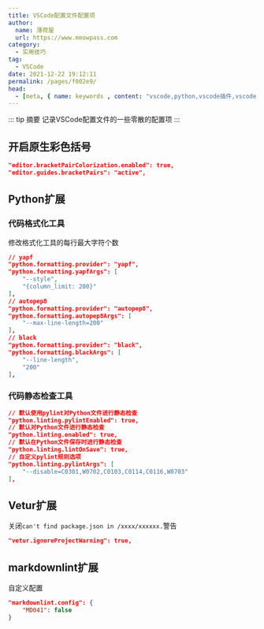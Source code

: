 ```yaml
---
title: VSCode配置文件配置项
author:
  name: 薄荷屋
  url: https://www.meowpass.com
category: 
  - 实用技巧
tag: 
  - VSCode
date: 2021-12-22 19:12:11
permalink: /pages/f002e9/
head:
  - [meta, { name: keywords , content: "vscode,python,vscode插件,vscode配置" }]
---
```


::: tip 摘要
记录VSCode配置文件的一些零散的配置项
:::

<!-- more -->

## 开启原生彩色括号

```json
"editor.bracketPairColorization.enabled": true,
"editor.guides.bracketPairs": "active",
```

## Python扩展

### 代码格式化工具

修改格式化工具的每行最大字符个数

```json
// yapf
"python.formatting.provider": "yapf",
"python.formatting.yapfArgs": [
    "--style",
    "{column_limit: 200}"
],
// autopep8
"python.formatting.provider": "autopep8",
"python.formatting.autopep8Args": [
    "--max-line-length=200"
],
// black
"python.formatting.provider": "black",
"python.formatting.blackArgs": [
    "--line-length",
    "200"
],
```

### 代码静态检查工具

```json
// 默认使用pylint对Python文件进行静态检查
"python.linting.pylintEnabled": true,
// 默认对Python文件进行静态检查
"python.linting.enabled": true,
// 默认在Python文件保存时进行静态检查
"python.linting.lintOnSave": true,
// 自定义pylint规则选项
"python.linting.pylintArgs": [
    "--disable=C0301,W0702,C0103,C0114,C0116,W0703"
],
```

## Vetur扩展

关闭`can't find package.json in /xxxx/xxxxxx.`警告

```json
"vetur.ignoreProjectWarning": true,
```

## markdownlint扩展

自定义配置

```json
"markdownlint.config": {
    "MD041": false
}
```
